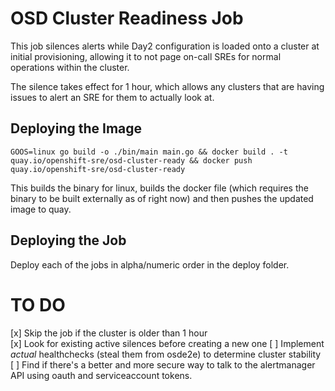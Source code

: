 # OSD Cluster Readiness Job

This job silences alerts while Day2 configuration is loaded onto a cluster at initial provisioning, allowing it to not page on-call SREs for normal operations within the cluster.  

The silence takes effect for 1 hour, which allows any clusters that are having issues to alert an SRE for them to actually look at.

## Deploying the Image

```GOOS=linux go build -o ./bin/main main.go && docker build . -t quay.io/openshift-sre/osd-cluster-ready && docker push quay.io/openshift-sre/osd-cluster-ready```

This builds the binary for linux, builds the docker file (which requires the binary to be built externally as of right now) and then pushes the updated image to quay.

## Deploying the Job

Deploy each of the jobs in alpha/numeric order in the deploy folder.

# TO DO

[x] Skip the job if the cluster is older than 1 hour  
[x] Look for existing active silences before creating a new one
[ ] Implement _actual_ healthchecks (steal them from osde2e) to determine cluster stability  
[ ] Find if there's a better and more secure way to talk to the alertmanager API using oauth and serviceaccount tokens.  
